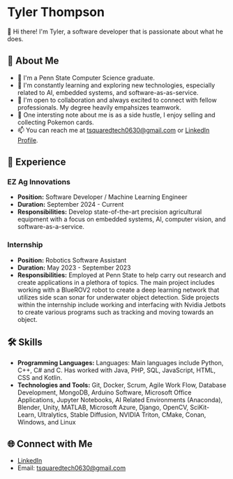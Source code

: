# Tyler Thompson

👋 Hi there! I'm Tyler, a software developer that is passionate about what he does.

## 🚀 About Me

- 🔭 I'm a Penn State Computer Science graduate. 
- 🌱 I'm constantly learning and exploring new technologies, especially related to AI, embedded systems, and software-as-as-service.
- 👯 I'm open to collaboration and always excited to connect with fellow professionals. My degree heavily empahsizes teamwork.
- 🛒 One intersting note about me is as a side hustle, I enjoy selling and collecting Pokemon cards.
- 📫 You can reach me at tsquaredtech0630@gmail.com or [LinkedIn Profile](https://www.linkedin.com/in/tyler-thompson-52056623b/).

## 💼 Experience

### EZ Ag Innovations
- **Position:**  Software Developer / Machine Learning Engineer
- **Duration:** September 2024 - Current
- **Responsibilities:** Develop state-of-the-art precision agricultural equipment with a focus on embedded systems, AI, computer vision, and software-as-a-service.

### Internship
- **Position:** Robotics Software Assistant
- **Duration:** May 2023 - September 2023
- **Responsibilities:** Employed at Penn State to help carry out research and create applications in a plethora of topics. The main project includes working with a BlueROV2 robot to create a deep learning network that utilizes side scan sonar for underwater object detection. Side projects within the internship include working and interfacing with Nvidia Jetbots to create various programs such as tracking and moving towards an object.

## 🛠️ Skills
- **Programming Languages:** Languages: Main languages include Python, C++, C# and C. Has worked with Java, PHP, SQL, JavaScript, HTML, CSS and Kotlin.
- **Technologies and Tools:** Git, Docker, Scrum, Agile Work Flow, Database Development, MongoDB, Arduino Software, Microsoft Office Applications, Jupyter Notebooks, AI Related Environments (Anaconda), Blender, Unity, MATLAB, Microsoft Azure, Django, OpenCV, SciKit-Learn, Ultralytics, Stable Diffusion, NVIDIA Triton, CMake, Conan, Windows, and Linux

## 🌐 Connect with Me
- [LinkedIn](https://www.linkedin.com/in/tyler-thompson-52056623b/)
- Email: tsquaredtech0630@gmail.com

